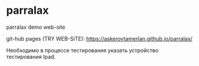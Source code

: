 # parralax
parralax demo web-site

git-hub pages (TRY WEB-SiTE):
https://askerovtamerlan.github.io/parralax/

Необходимо в процессе тестирования указать устройство тестирования Ipad. 

